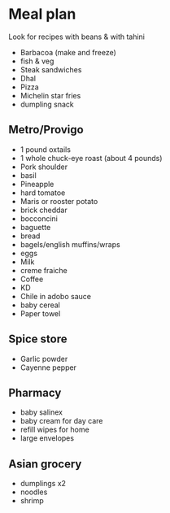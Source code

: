 # Meal plan

Look for recipes with beans & with tahini

- Barbacoa (make and freeze)
- fish & veg
- Steak sandwiches
- Dhal
- Pizza
- Michelin star fries
- dumpling snack

## Metro/Provigo

- 1 pound oxtails
- 1 whole chuck-eye roast (about 4 pounds)
- Pork shoulder
- basil
- Pineapple
- hard tomatoe
- Maris or rooster potato
- brick cheddar
- bocconcini
- baguette
- bread
- bagels/english muffins/wraps
- eggs
- Milk
- creme fraiche
- Coffee
- KD
- Chile in adobo sauce
- baby cereal
- Paper towel

## Spice store

- Garlic powder
- Cayenne pepper

## Pharmacy

- baby salinex
- baby cream for day care
- refill wipes for home
- large envelopes

## Asian grocery

- dumplings x2
- noodles
- shrimp

